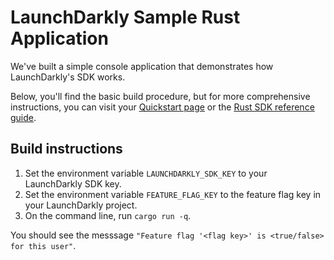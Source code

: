 # LaunchDarkly Sample Rust Application

We've built a simple console application that demonstrates how LaunchDarkly's SDK works.

Below, you'll find the basic build procedure, but for more comprehensive instructions, you can visit your [Quickstart page](https://app.launchdarkly.com/quickstart#/) or the [Rust SDK reference guide](https://docs.launchdarkly.com/sdk/server-side/rust).

## Build instructions

1. Set the environment variable `LAUNCHDARKLY_SDK_KEY` to your LaunchDarkly SDK key.
2. Set the environment variable `FEATURE_FLAG_KEY` to the feature flag key in your LaunchDarkly project.
3. On the command line, run `cargo run -q`.

You should see the messsage `"Feature flag '<flag key>' is <true/false> for this user"`.

